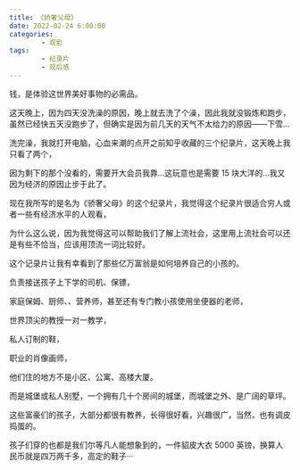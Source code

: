 ```yaml
---
title: 《娇奢父母》
date: 2022-02-24 6:00:00
categories:
        - 观影
tags:
        - 纪录片
        - 观后感
---
```


钱，是体验这世界美好事物的必需品。

这天晚上，因为四天没洗澡的原因，晚上就去洗了个澡，因此我就没锻炼和跑步，虽然已经快五天没跑步了，但确实是因为前几天的天气不太给力的原因——下雪...

洗完澡，我就打开电脑，心血来潮的点开之前知乎收藏的三个纪录片，这天晚上我只看了两个，

因为剩下的那个没看的，需要开大会员我靠...这玩意也是需要 15 块大洋的...我又因为经济的原因止步于此了。

现在我所写的是名为《骄奢父母》的这个纪录片，我觉得这个纪录片很适合穷人或者一些有经济水平的人观看，

为什么这么说，因为我觉得这可以帮助我们了解上流社会，这里用上流社会可以还是有些不恰当，应该用顶流一词比较好。

这个记录片让我有幸看到了那些亿万富翁是如何培养自己的小孩的。

负责接送孩子上下学的司机、保镖，

家庭保姆、厨师、、营养师，甚至还有专门教小孩使用坐便器的老师，

世界顶尖的教授一对一教学，

私人订制的鞋，

职业的肖像画师，

他们住的地方不是小区、公寓、高楼大厦。

而是城堡或私人别墅，一个拥有几十个房间的城堡，而城堡之外、是广阔的草坪。

这些富豪们的孩子，大部分都很有教养，长得很好看，兴趣很广，当然，也有调皮捣蛋的。

孩子们穿的也都是我们尔等凡人能想象到的，一件貂皮大衣 5000 英镑，换算人民币就是四万两千多，高定的鞋子···

